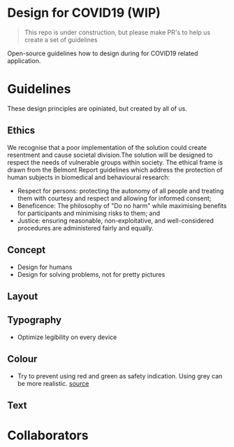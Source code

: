 # Design for COVID19 (WIP)

> This repo is under construction, but please make PR's to help us create a set of guidelines

Open-source guidelines how to design during for COVID19 related application.

# Guidelines

These design principles are opiniated, but created by all of us.

## Ethics

We recognise that a poor implementation of the solution could create resentment and cause societal division.The solution will be designed to respect the needs of vulnerable groups within society. The ethical frame is drawn from the Belmont Report guidelines which address the protection of human subjects in biomedical and behavioural research:

- Respect for persons: protecting the autonomy of all people and treating them with courtesy and respect and allowing for informed consent;
- Beneficence: The philosophy of "Do no harm" while maximising benefits for participants and minimising risks to them; and
- Justice: ensuring reasonable, non-exploitative, and well-considered procedures are administered fairly and equally.

## Concept

- Design for humans
- Design for solving problems, not for pretty pictures

## Layout

## Typography

- Optimize legibility on every device

## Colour

- Try to prevent using red and green as safety indication. Using grey can be more realistic. [source](https://www.linkedin.com/feed/update/urn:li:activity:6653916776964902913?commentUrn=urn%3Ali%3Acomment%3A%28activity%3A6653916776964902913%2C6653939590812053504%29&replyUrn=urn%3Ali%3Acomment%3A%28activity%3A6653916776964902913%2C6654009267374350337%29)

## Text

# Collaborators
